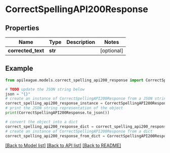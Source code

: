 # CorrectSpellingAPI200Response


## Properties

Name | Type | Description | Notes
------------ | ------------- | ------------- | -------------
**corrected_text** | **str** |  | [optional] 

## Example

```python
from apileague.models.correct_spelling_api200_response import CorrectSpellingAPI200Response

# TODO update the JSON string below
json = "{}"
# create an instance of CorrectSpellingAPI200Response from a JSON string
correct_spelling_api200_response_instance = CorrectSpellingAPI200Response.from_json(json)
# print the JSON string representation of the object
print(CorrectSpellingAPI200Response.to_json())

# convert the object into a dict
correct_spelling_api200_response_dict = correct_spelling_api200_response_instance.to_dict()
# create an instance of CorrectSpellingAPI200Response from a dict
correct_spelling_api200_response_from_dict = CorrectSpellingAPI200Response.from_dict(correct_spelling_api200_response_dict)
```
[[Back to Model list]](../README.md#documentation-for-models) [[Back to API list]](../README.md#documentation-for-api-endpoints) [[Back to README]](../README.md)


